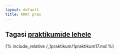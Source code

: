```yaml
---
layout: default
title: KMKT prax
---
```

Tagasi [praktikumide lehele](praktikumid)
---
{% include_relative /_1praktikum/1praktikum17.md %}
